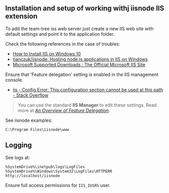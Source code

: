 <!--
 @since 2024.12.01, 07:56
 @changed 2025.05.09, 22:41
-->

## Installation and setup of working withj iisnode IIS extension

To add the team-tree iss web server just create a new IIS web site with default settings and point it to the application folder.

Check the following references in the case of troubles:

- [How to Install IIS on Windows 10](https://jotelulu.com/en-gb/support/tutorials/how-to-install-iis-on-windows-10/)
- [tjanczuk/iisnode: Hosting node.js applications in IIS on Windows](https://github.com/tjanczuk/iisnode)
- [Microsoft Supported Downloads : The Official Microsoft IIS Site](https://iis-umbraco.azurewebsites.net/downloads/microsoft)

Ensure that 'Feature delegation' setting is enabled in the IIS management console.

- [iis - Config Error: This configuration section cannot be used at this path - Stack Overflow](https://stackoverflow.com/questions/9794985/config-error-this-configuration-section-cannot-be-used-at-this-path)

> You can use the standard **IIS Manager** to edit these settings. Read more at [_An Overview of Feature Delegation_](https://learn.microsoft.com/en-us/iis/manage/managing-your-configuration-settings/an-overview-of-feature-delegation-in-iis).

See iisnode examples:

```
C:\Program Files\iisnode\www
```

## Logging

See logs at:

```
%SystemDrive%\inetpub\logs\LogFiles
%SystemDrive%\Windows\System32\LogFiles\HTTPERR
http://localhost/iisnode
```

Ensure full access permissions for `IIS_IUSRS` user.
